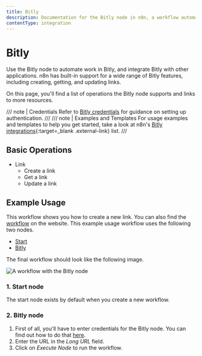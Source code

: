 ```yaml
---
title: Bitly
description: Documentation for the Bitly node in n8n, a workflow automation platform. Includes details of operations and configuration, and links to examples and credentials information.
contentType: integration
---
```


# Bitly

Use the Bitly node to automate work in Bitly, and integrate Bitly with other applications. n8n has built-in support for a wide range of Bitly features, including creating, getting, and updating links.

On this page, you'll find a list of operations the Bitly node supports and links to more resources.

/// note | Credentials
Refer to [Bitly credentials](/integrations/builtin/credentials/bitly/) for guidance on setting up authentication. 
///
/// note | Examples and Templates
For usage examples and templates to help you get started, take a look at n8n's [Bitly integrations](https://n8n.io/integrations/bitly/){:target=_blank .external-link} list.
///



## Basic Operations

* Link
    * Create a link
    * Get a link
    * Update a link

## Example Usage

This workflow shows you how to create a new link. You can also find the [workflow](https://n8n.io/workflows/442) on the website. This example usage workflow uses the following two nodes.
- [Start](/integrations/builtin/core-nodes/n8n-nodes-base.start/)
- [Bitly]()

The final workflow should look like the following image.

![A workflow with the Bitly node](/_images/integrations/builtin/app-nodes/bitly/workflow.png)

### 1. Start node

The start node exists by default when you create a new workflow.

### 2. Bitly node

1. First of all, you'll have to enter credentials for the Bitly node. You can find out how to do that [here](/integrations/builtin/credentials/bitly/).
2. Enter the URL in the *Long URL* field.
3. Click on *Execute Node* to run the workflow.


